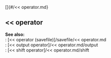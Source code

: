 []{#/&lt;&lt; operator.md}    
## \<\< operator    
**See also:**    
:   [\<\< operator (savefile)]/savefile/&lt;&lt; operator.md    
:   [\<\< output operator]/&lt;&lt; operator.md/output    
:   [\<\< shift operator]/&lt;&lt; operator.md/shift  
